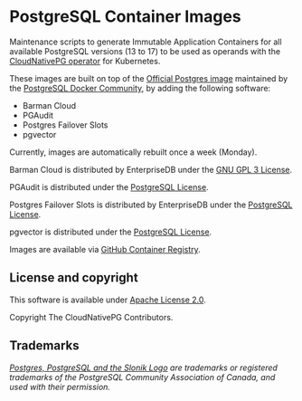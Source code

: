 # PostgreSQL Container Images

Maintenance scripts to generate Immutable Application Containers
for all available PostgreSQL versions (13 to 17) to be used as
operands with the [CloudNativePG operator](https://cloudnative-pg.io)
for Kubernetes.

These images are built on top of the [Official Postgres image](https://hub.docker.com/_/postgres)
maintained by the [PostgreSQL Docker Community](https://github.com/docker-library/postgres),
by adding the following software:

- Barman Cloud
- PGAudit
- Postgres Failover Slots
- pgvector

Currently, images are automatically rebuilt once a week (Monday).

Barman Cloud is distributed by EnterpriseDB under the
[GNU GPL 3 License](https://github.com/EnterpriseDB/barman/blob/master/LICENSE).

PGAudit is distributed under the
[PostgreSQL License](https://github.com/pgaudit/pgaudit/blob/master/LICENSE).

Postgres Failover Slots is distributed by EnterpriseDB under the
[PostgreSQL License](https://github.com/EnterpriseDB/pg_failover_slots/blob/master/LICENSE).

pgvector is distributed under the
[PostgreSQL License](https://github.com/pgvector/pgvector/blob/master/LICENSE).

Images are available via
[GitHub Container Registry](https://github.com/cloudnative-pg/postgres-containers/pkgs/container/postgresql).

## License and copyright

This software is available under [Apache License 2.0](LICENSE).

Copyright The CloudNativePG Contributors.

## Trademarks

*[Postgres, PostgreSQL and the Slonik Logo](https://www.postgresql.org/about/policies/trademarks/)
are trademarks or registered trademarks of the PostgreSQL Community Association
of Canada, and used with their permission.*

